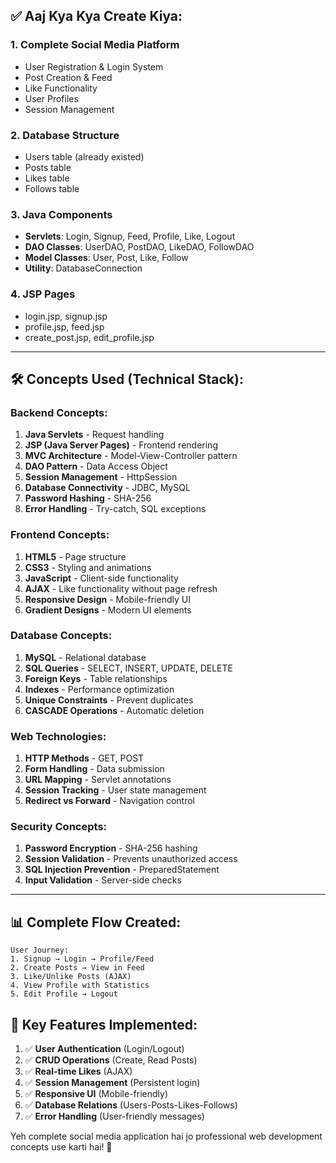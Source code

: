 
## ✅ Aaj Kya Kya Create Kiya:

### 1. **Complete Social Media Platform**
- User Registration & Login System
- Post Creation & Feed
- Like Functionality  
- User Profiles
- Session Management

### 2. **Database Structure**
- Users table (already existed)
- Posts table
- Likes table
- Follows table

### 3. **Java Components**
- **Servlets**: Login, Signup, Feed, Profile, Like, Logout
- **DAO Classes**: UserDAO, PostDAO, LikeDAO, FollowDAO
- **Model Classes**: User, Post, Like, Follow
- **Utility**: DatabaseConnection

### 4. **JSP Pages**
- login.jsp, signup.jsp
- profile.jsp, feed.jsp
- create_post.jsp, edit_profile.jsp

---

## 🛠️ Concepts Used (Technical Stack):

### **Backend Concepts:**
1. **Java Servlets** - Request handling
2. **JSP (Java Server Pages)** - Frontend rendering
3. **MVC Architecture** - Model-View-Controller pattern
4. **DAO Pattern** - Data Access Object
5. **Session Management** - HttpSession
6. **Database Connectivity** - JDBC, MySQL
7. **Password Hashing** - SHA-256
8. **Error Handling** - Try-catch, SQL exceptions

### **Frontend Concepts:**
1. **HTML5** - Page structure
2. **CSS3** - Styling and animations
3. **JavaScript** - Client-side functionality
4. **AJAX** - Like functionality without page refresh
5. **Responsive Design** - Mobile-friendly UI
6. **Gradient Designs** - Modern UI elements

### **Database Concepts:**
1. **MySQL** - Relational database
2. **SQL Queries** - SELECT, INSERT, UPDATE, DELETE
3. **Foreign Keys** - Table relationships
4. **Indexes** - Performance optimization
5. **Unique Constraints** - Prevent duplicates
6. **CASCADE Operations** - Automatic deletion

### **Web Technologies:**
1. **HTTP Methods** - GET, POST
2. **Form Handling** - Data submission
3. **URL Mapping** - Servlet annotations
4. **Session Tracking** - User state management
5. **Redirect vs Forward** - Navigation control

### **Security Concepts:**
1. **Password Encryption** - SHA-256 hashing
2. **Session Validation** - Prevents unauthorized access
3. **SQL Injection Prevention** - PreparedStatement
4. **Input Validation** - Server-side checks

---

## 📊 Complete Flow Created:

```
User Journey:
1. Signup → Login → Profile/Feed
2. Create Posts → View in Feed
3. Like/Unlike Posts (AJAX)
4. View Profile with Statistics
5. Edit Profile → Logout
```

## 🎯 Key Features Implemented:

1. ✅ **User Authentication** (Login/Logout)
2. ✅ **CRUD Operations** (Create, Read Posts)
3. ✅ **Real-time Likes** (AJAX)
4. ✅ **Session Management** (Persistent login)
5. ✅ **Responsive UI** (Mobile-friendly)
6. ✅ **Database Relations** (Users-Posts-Likes-Follows)
7. ✅ **Error Handling** (User-friendly messages)

Yeh complete social media application hai jo professional web development concepts use karti hai! 🚀
